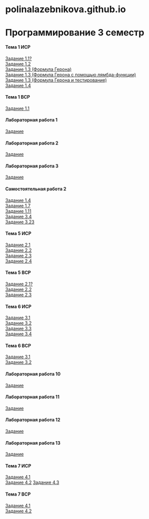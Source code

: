 # polinalazebnikova.github.io
# Программирование 3 семестр
#### Тема 1 ИСР
[Задание 1.1?]()
<br>[Задание 1.2](https://repl.it/@PolinaLazebniko/Tema1-ISR-Zad12)
<br>[Задание 1.3 (Формула Герона)](https://repl.it/@PolinaLazebniko/Geron)
<br>[Задание 1.3 (Формула Герона с помощью лямбда-функции)](https://repl.it/@PolinaLazebniko/Geron-lambda)
<br>[Задание 1.3 (Формула Герона и тестирование)](https://repl.it/@PolinaLazebniko/Geron-assert)
<br>[Задание 1.4](https://repl.it/@PolinaLazebniko/Tema1-ISR-Zad14)
#### Тема 1 ВСР
[Задание 1.1]()
#### Лабораторная работа 1
[Задание](https://repl.it/@PolinaLazebniko/Lab1)
#### Лабораторная работа 2
[Задание](https://repl.it/@PolinaLazebniko/Lab2)
#### Лабораторная работа 3
[Задание](https://repl.it/@PolinaLazebniko/Lab3)
#### Самостоятельная работа 2
[Задание 1.4](https://repl.it/@PolinaLazebniko/Zadanie1num4)
<br>[Задание 1.7](https://repl.it/@PolinaLazebniko/Zadanie1num7)
<br>[Задание 1.11](https://repl.it/@PolinaLazebniko/Zadanie1num11)
<br>[Задание 3.4](https://repl.it/@PolinaLazebniko/Zadanie3num4)
<br>[Задание 3.23](https://repl.it/@PolinaLazebniko/Zadanie3num23)
#### Тема 5 ИСР
[Задание 2.1](https://repl.it/@PolinaLazebniko/Tema5-ISR-Zad21)
<br>[Задание 2.2](https://repl.it/@PolinaLazebniko/Tema5-ISR-Zad22)
<br>[Задание 2.3](https://repl.it/@PolinaLazebniko/Tema5-ISR-Zad23)
<br>[Задание 2.4](https://repl.it/@PolinaLazebniko/Tema5-ISR-Zad24)
#### Тема 5 ВСР
[Задание 2.1?]()
<br>[Задание 2.2](https://repl.it/@PolinaLazebniko/Tema5-VSR-Zad22)
<br>[Задание 2.3](https://repl.it/@PolinaLazebniko/Tema5-VSR-Zad23)
#### Тема 6 ИСР
[Задание 3.1]()
<br>[Задание 3.2](https://repl.it/@PolinaLazebniko/Tema6-ISR-Zad32)
<br>[Задание 3.3](https://repl.it/@PolinaLazebniko/Tema6-ISR-Zad33)
<br>[Задание 3.4](https://repl.it/@PolinaLazebniko/Tema6-ISR-Zad34)
#### Тема 6 ВСР
[Задание 3.1](https://repl.it/@PolinaLazebniko/Tema6-VSR-Zad31)
<br>[Задание 3.2](https://repl.it/@PolinaLazebniko/Tema6-VSR-Zad32)
#### Лабораторная работа 10
[Задание](https://repl.it/@PolinaLazebniko/Lab10)
#### Лабораторная работа 11
[Задание](https://repl.it/@PolinaLazebniko/Lab11)
#### Лабораторная работа 12
[Задание]()
#### Лабораторная работа 13
[Задание]()
#### Тема 7 ИСР
[Задание 4.1]()
<br>[Задание 4.2]()
[Задание 4.3]()
#### Тема 7 ВСР
[Задание 4.1]()
<br>[Задание 4.2]()
